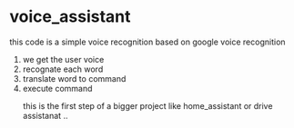 <h1> voice_assistant </h1>

<p> this code is a simple voice recognition based on google voice recognition </p>
<ol>
<li> we get the user voice </li>
<li> recognate each word </li>
<li> translate word to command </li>
<li> execute command </li>
<p> this is the first step of a bigger project like home_assistant or drive assistanat ..</p>
